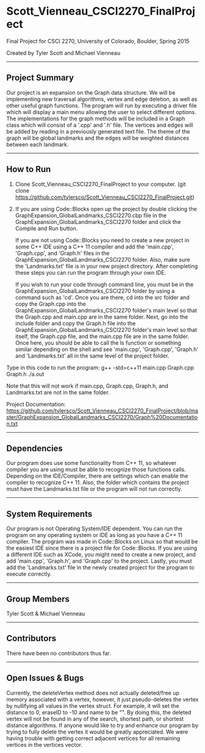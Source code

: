# Scott_Vienneau_CSCI2270_FinalProject
Final Project for CSCI 2270, University of Colorado, Boulder, Spring 2015

Created by Tyler Scott and Michael Vienneau

---------------
Project Summary
---------------
Our project is an expansion on the Graph data structure. We will be implementing new traversal algorithms, vertex and edge deletion, as well as other useful graph functions. The program will run by executing a driver file which will display a main menu allowing the user to select different options. The implementations for the graph methods will be included in a Graph class which will consist of a '.cpp' and '.h' file. The vertices and edges will be added by reading in a previously generated text file. The theme of the graph will be global landmarks and the edges will be weighted distances between each landmark.

----------
How to Run
----------
1. Clone Scott_Vienneau_CSCI2270_FinalProject to your computer. 
(git clone https://github.com/tylersco/Scott_Vienneau_CSCI2270_FinalProject.git)

2. If you are using Code::Blocks open up the project by double clicking the GraphExpansion_GlobalLandmarks_CSCI2270.cbp file in the GraphExpansion_GlobalLandmarks_CSCI2270 folder and click the Compile and Run button. 
   
   If you are not using Code::Blocks you need to create a new project in some C++ IDE using a C++ 11 compiler and add the       'main.cpp', 'Graph.cpp', and 'Graph.h' files in the GraphExpansion_GlobalLandmarks_CSCI2270 folder. Also, make sure the      'Landmarks.txt' file is in your new project directory. After completing these steps you can run the program through your     own IDE. 

   If you wish to run your code through command line, you must be in the GraphExpansion_GlobalLandmarks_CSCI2270 folder by      using a command such as 'cd'. Once you are there, cd into the src folder and copy the Graph.cpp into the                     GraphExpansion_GlobalLandmarks_CSCI2270 folder's main level so that the Graph.cpp and main.cpp are in the same folder.       Next, go into the include folder and copy the Graph.h file into the GraphExpansion_GlobalLandmarks_CSCI2270 folder's main    level so that itself, the Graph.cpp file, and the main.cpp file are in the same folder. Once here, you should be able to     call the ls function or something similar depending on the shell and see 'main.cpp', 'Graph.cpp', 'Graph.h' and              'Landmarks.txt' all in the same level of the project folder.

  Type in this code to run the program:
      g++ -std=c++11 main.cpp Graph.cpp Graph.h
      ./a.out
      
  Note that this will not work if main.cpp, Graph.cpp, Graph.h, and Landmarks.txt are not in the same folder.
  
Project Documentation: https://github.com/tylersco/Scott_Vienneau_CSCI2270_FinalProject/blob/master/GraphExpansion_GlobalLandmarks_CSCI2270/Graph%20Documentation.txt

------------
Dependencies
------------
Our program does use some functionality from C++ 11, so whatever compiler you are using must be able to recognize those functions calls. Depending on the IDE/Compiler, there are settings which can enable the compiler to recognize C++ 11. Also, the folder which contains the project must have the Landmarks.txt file or the program will not run correctly.

-------------------
System Requirements
-------------------
Our program is not Operating System/IDE dependent. You can run the program on any operating system or IDE as long as you have a C++ 11 compiler. The program was made in Code::Blocks on Linux so that would be the easiest IDE since there is a project file for Code::Blocks. If you are using a different IDE such as XCode, you might need to create a new project, and add 'main.cpp', 'Graph.h', and 'Graph.cpp' to the project. Lastly, you must add the 'Landmarks.txt' file in the newly created project for the program to execute correctly.

-------------
Group Members
-------------
Tyler Scott & Michael Vienneau

------------
Contributors
------------
There have been no contributors thus far.

------------------
Open Issues & Bugs
------------------
Currently, the deleteVertex method does not actually deleted/free up memory associated with a vertex, however, it just pseudo-deletes the vertex by nullifying all values in the vertex struct. For example, it will set the distance to 0, eraseID to -10 and name to be "". By doing this, the deleted vertex will not be found in any of the search, shortest path, or shortest distance algorithms. If anyone would like to try and enhance our program by trying to fully delete the vertex it would be greatly appreciated. We were having trouble with getting correct adjacent vertices for all remaining vertices in the vertices vector.
